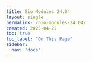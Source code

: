 ```yaml
---
title: Bio Modules 24.04
layout: single
permalink: /bio-modules-24.04/
created: 2025-04-22
toc: true
toc_label: "On This Page"
sidebar:
  nav: "docs"
---
```


